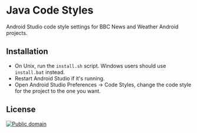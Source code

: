Java Code Styles
================

Android Studio code style settings for BBC News and Weather Android projects.


Installation
------------

 * On Unix, run the `install.sh` script. Windows users should use `install.bat` instead.
 * Restart Android Studio if it's running.
 * Open Android Studio Preferences -> Code Styles, change the code style for the
   project to the one you want.


License
-------

[![Public domain](https://licensebuttons.net/p/zero/1.0/88x31.png)](https://creativecommons.org/publicdomain/zero/1.0/legalcode)

